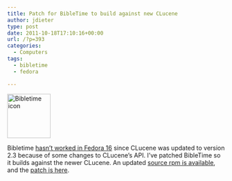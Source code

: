 ```yaml
---
title: Patch for BibleTime to build against new CLucene
author: jdieter
type: post
date: 2011-10-18T17:10:16+00:00
url: /?p=393
categories:
  - Computers
tags:
  - bibletime
  - fedora

---
```

[<img src="http://cedarandthistle.files.wordpress.com/2011/10/bibletime.png?w=100" alt="Bibletime icon" title="Bibletime" width="100" height="102" class="alignleft size-full wp-image-396" />][1]

Bibletime [hasn&#8217;t worked in Fedora 16][2] since CLucene was updated to version 2.3 because of some changes to CLucene&#8217;s API. I&#8217;ve patched BibleTime so it builds against the newer CLucene. An updated [source rpm is available][3], and the [patch is here][4].

 [1]: http://cedarandthistle.files.wordpress.com/2011/10/bibletime.png
 [2]: https://bugzilla.redhat.com/show_bug.cgi?id=715921
 [3]: http://www.lesbg.com/jdieter/bibletime-2.8.1-2.fc16.src.rpm
 [4]: http://www.lesbg.com/jdieter/bibletime-clucene2.patch